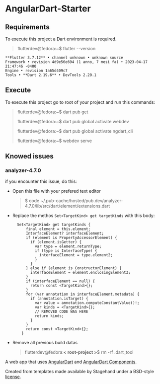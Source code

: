 # AngularDart-Starter

## Requirements

To execute this project a Dart environment is required.

> flutterdev@fedora:~$ flutter --version

    **Flutter 3.7.12** • channel unknown • unknown source
    Framework • revision 4d9e56e694 (1 anno, 7 mesi fa) • 2023-04-17 21:47:46 -0400
    Engine • revision 1a65d409c7
    Tools • **Dart 2.19.6** • DevTools 2.20.1


## Execute

To execute this project go to root of your project and run this commands:

> flutterdev@fedora:~$ dart pub get
> 
> flutterdev@fedora:~$ dart pub global activate webdev
> 
> flutterdev@fedora:~$ dart pub global activate ngdart_cli
> 
> flutterdev@fedora:~$ webdev serve


## Knowed issues

### analyzer-4.7.0
  
if you encounter this issue, do this:
- Open this file with your prefered text editor
	> $ code ~/.pub-cache/hosted/pub.dev/analyzer-4.7.0/lib/src/dart/element/extensions.dart
- Replace the methos `Set<TargetKind> get targetKinds` with this body:
	> 
	    Set<TargetKind> get targetKinds {
	        final element = this.element;
	        InterfaceElement? interfaceElement;
	        if (element is PropertyAccessorElement) {
	          if (element.isGetter) {
	            var type = element.returnType;
	            if (type is InterfaceType) {
	              interfaceElement = type.element2;
	            }
	          }
	        } else if (element is ConstructorElement) {
	          interfaceElement = element.enclosingElement3;
	        }
	        if (interfaceElement == null) {
	          return const <TargetKind>{};
	        }
	        for (var annotation in interfaceElement.metadata) {
	          if (annotation.isTarget) {
	            var value = annotation.computeConstantValue()!;
	            var kinds = <TargetKind>{};
	            // REMOVED CODE WAS HERE
	            return kinds;
	          }
	        }
	        return const <TargetKind>{};
	      }

- Remove all previous build datas
	> flutterdev@fedora:**< root-project >**$ rm -rf .dart_tool


A web app that uses [AngularDart](https://angulardart.xyz) and
[AngularDart Components](https://pub.dev/ngcomponents).

Created from templates made available by Stagehand under a BSD-style
[license](https://github.com/dart-lang/stagehand/blob/master/LICENSE).
